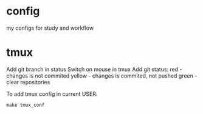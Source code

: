 # config
my configs for study and workflow

# tmux
Add git branch in status
Switch on mouse in tmux
Add git status:
    red - changes is not commited
    yellow - changes is commited, not pushed
    green - clear repositories

To add tmux config in current USER:
```
make tmux_conf
```
